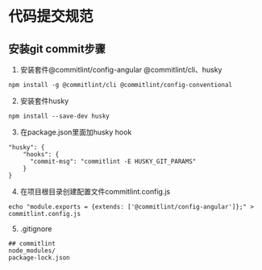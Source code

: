 # 代码提交规范
## 安装git commit步骤
1. 安装套件@commitlint/config-angular @commitlint/cli、husky

```
npm install -g @commitlint/cli @commitlint/config-conventional
```
    
2. 安装套件husky

```
npm install --save-dev husky
```

3. 在package.json里面加husky hook

```
"husky": {
    "hooks": {
      "commit-msg": "commitlint -E HUSKY_GIT_PARAMS"
    }
}
```
4. 在项目根目录创建配置文件commitlint.config.js 

```
echo "module.exports = {extends: ['@commitlint/config-angular']};" > commitlint.config.js
```

5. .gitignore

```
## commitlint
node_modules/
package-lock.json
```
